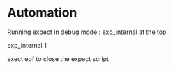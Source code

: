 # Automation
Running expect in debug mode :
exp_internal at the top 

exp_internal 1


exect eof to close the expect script
